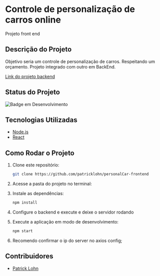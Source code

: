 # Controle de personalização de carros online
Projeto front end

<!-- ![Logo do Projeto](https://via.placeholder.com/150) -->

## Descrição do Projeto

Objetivo seria um controle de personalização de carros. Respeitando um orçamento. 
Projeto integrado com outro em BackEnd.

[Link do projeto backend](https://github.com/patricklohn/personalCar-backend)

## Status do Projeto

<!-- ![Badge em Desenvolvimento](https://img.shields.io/badge/Status-Em%20Desenvolvimento-yellow) -->
![Badge em Desenvolvimento](https://img.shields.io/badge/Status-Finalizado-green)

## Tecnologias Utilizadas

- [Node.js](https://nodejs.org/en/)
- [React](https://react.dev/)


## Como Rodar o Projeto

1. Clone este repositório:

   ```bash
   git clone https://github.com/patricklohn/personalCar-frontend
   ```

2. Acesse a pasta do projeto no terminal:

3. Instale as dependências:

   ```bash
   npm install
   ```

4. Configure o backend e execute e deixe o servidor rodando 

5. Execute a aplicação em modo de desenvolvimento:

   ```bash
   npm start
   ```

6. Recomendo confirmar o ip do server no axios config;

## Contribuidores

- [Patrick Lohn](https://github.com/patricklohn)
